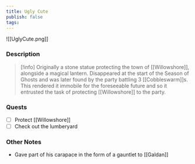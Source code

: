 ```yaml
---
title: Ugly Cute
publish: false
tags:
---
```


![[UglyCute.png]]
### Description
> [!info] Originally a stone statue protecting the town of [[Willowshore]], alongside a magical lantern. Disappeared at the start of the Season of Ghosts and was later found by the party battling 3 [[Cobbleswarm]]s. This rendered it immobile for the foreseeable future and so it entrusted the task of protecting [[Willowshore]] to the party.
### Quests
- [ ] Protect [[Willowshore]]
- [ ] Check out the lumberyard
### Other Notes
- Gave part of his carapace in the form of a gauntlet to [[Galdan]]